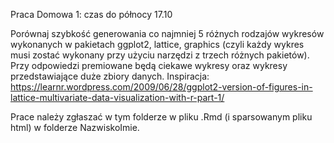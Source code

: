Praca Domowa 1: czas do północy 17.10

Porównaj szybkość generowania co najmniej 5 różnych rodzajów wykresów wykonanych w pakietach ggplot2, lattice, graphics (czyli każdy wykres musi zostać wykonany przy użyciu narzędzi z trzech różnych pakietów). Przy odpowiedzi premiowane będą ciekawe wykresy oraz wykresy przedstawiające duże zbiory danych. Inspiracja: https://learnr.wordpress.com/2009/06/28/ggplot2-version-of-figures-in-lattice-multivariate-data-visualization-with-r-part-1/

Prace należy zgłaszać w tym folderze w pliku .Rmd (i sparsowanym pliku html) w folderze NazwiskoImie.
